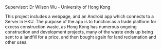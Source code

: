 Supervisor: Dr Wilson Wu - University of Hong Kong

This project includes a webpage, and an Android app which connects to a Server in HKU. The purpose of the app is to function as a trade platform for excess construction waste, as Hong Kong has numerous ongoing construction and development projects, many of the waste ends up being sent to a landfill for a price, and then bought again for land reclamation and other uses.
